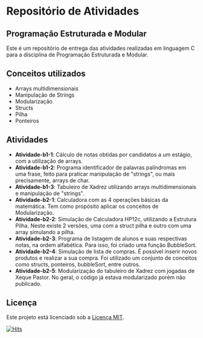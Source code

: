 # Repositório de Atividades

## Programação Estruturada e Modular

Este é um repositório de entrega das atividades realizadas em linguagem C para a disciplina de Programação Estruturada e Modular.

## Conceitos utilizados

- Arrays multidimensionais
- Manipulação de Strings
- Modularização
- Structs
- Pilha
- Ponteiros

## Atividades

- **Atividade-b1-1**: Cálculo de notas obtidas por candidatos a um estágio, com a utilização de arrays.
- **Atividade-b1-2**: Programa identificador de palavras palíndromas em uma frase, feito para praticar manipulação de "strings", ou mais precisamente, arrays de char.
- **Atividade-b1-3**: Tabuleiro de Xadrez utilizando arrays multidimensionais e manipulação de "strings".
- **Atividade-b2-1**: Calculadora com as 4 operações básicas da matemática. Tem como propósito aplicar os conceitos de Modularização.
- **Atividade-b2-2**: Simulação de Calculadora HP12c, utilizando a Estrutura Pilha. Neste existe 2 versões, uma com a struct pilha e outro com uma array simulando a pilha.
- **Atividade-b2-3**: Programa de listagem de alunos e suas respectivas notas, na ordem alfabética. Para isso, foi criado uma função BubbleSort.
- **Atividade-b2-4**: Simulação de lista de compras. É possível inserir novos produtos e realizar a sua compra. Foi utilizado um conjunto de conceitos como structs, ponteiros, bubbleSort, entre outros.
- **Atividade-b2-5**: Modularização do tabuleiro de Xadrez com jogadas de Xeque Pastor. No geral, o código já estava modularizado porém não publicado.

## Licença

Este projeto está licenciado sob a [Licença MIT](LICENSE).

[![Hits](https://hits.sh/github.com/CristianDaniel1/FATEC-PEM-2024-1-2040482322015-CRISTIAN.svg)](https://hits.sh/github.com/CristianDaniel1/FATEC-PEM-2024-1-2040482322015-CRISTIAN)

